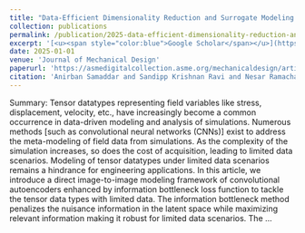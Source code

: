 ```yaml
---
title: "Data-Efficient Dimensionality Reduction and Surrogate Modeling of High-Dimensional Stress Fields"
collection: publications
permalink: /publication/2025-data-efficient-dimensionality-reduction-and-surrog
excerpt: '[<u><span style="color:blue">Google Scholar</span></u>](https://scholar.google.com/scholar?q=Data-Efficient+Dimensionality+Reduction+and+Surrogate+Modeling+of+High-Dimensional+Stress+Fields)'
date: 2025-01-01
venue: 'Journal of Mechanical Design'
paperurl: 'https://asmedigitalcollection.asme.org/mechanicaldesign/article/147/3/031701/1202979'
citation: 'Anirban Samaddar and Sandipp Krishnan Ravi and Nesar Ramachandra and Lele Luan and Sandeep Madireddy and Anindya Bhaduri and Piyush Pandita and Changjie Sun and Liping Wang (2025). "Data-Efficient Dimensionality Reduction and Surrogate Modeling of High-Dimensional Stress Fields". Journal of Mechanical Design.'
---
```


Summary: Tensor datatypes representing field variables like stress, displacement, velocity, etc., have increasingly become a common occurrence in data-driven modeling and analysis of simulations. Numerous methods [such as convolutional neural networks (CNNs)] exist to address the meta-modeling of field data from simulations. As the complexity of the simulation increases, so does the cost of acquisition, leading to limited data scenarios. Modeling of tensor datatypes under limited data scenarios remains a hindrance for engineering applications. In this article, we introduce a direct image-to-image modeling framework of convolutional autoencoders enhanced by information bottleneck loss function to tackle the tensor data types with limited data. The information bottleneck method penalizes the nuisance information in the latent space while maximizing relevant information making it robust for limited data scenarios. The …
